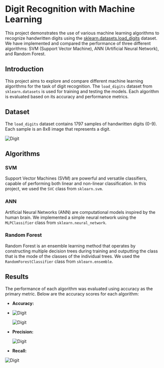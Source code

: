 # Digit Recognition with Machine Learning

This project demonstrates the use of various machine learning algorithms to recognize handwritten digits using the [sklearn.datasets.load_digits](https://scikit-learn.org/stable/modules/generated/sklearn.datasets.load_digits.html) dataset. We have implemented and compared the performance of three different algorithms: SVM (Support Vector Machine), ANN (Artificial Neural Network), and Random Forest.


## Introduction
This project aims to explore and compare different machine learning algorithms for the task of digit recognition. The `load_digits` dataset from `sklearn.datasets` is used for training and testing the models. Each algorithm is evaluated based on its accuracy and performance metrics.

## Dataset
The `load_digits` dataset contains 1797 samples of handwritten digits (0-9). Each sample is an 8x8 image that represents a digit.

![Digit](https://github.com/MohammadMardi/DigitRecognizer/blob/main/sklearn-datasets-load_digits-1_01.png)


## Algorithms
### SVM
Support Vector Machines (SVM) are powerful and versatile classifiers, capable of performing both linear and non-linear classification. In this project, we used the `SVC` class from `sklearn.svm`.

### ANN
Artificial Neural Networks (ANN) are computational models inspired by the human brain. We implemented a simple neural network using the `MLPClassifier` class from `sklearn.neural_network`.

### Random Forest
Random Forest is an ensemble learning method that operates by constructing multiple decision trees during training and outputting the class that is the mode of the classes of the individual trees. We used the `RandomForestClassifier` class from `sklearn.ensemble`.

## Results
The performance of each algorithm was evaluated using accuracy as the primary metric. Below are the accuracy scores for each algorithm:
- **Accuracy:**
- 
  ![Digit](https://github.com/MohammadMardi/DigitsDetection/blob/main/Train%20Accuracy.png)

  ![Digit](https://github.com/MohammadMardi/DigitsDetection/blob/main/Test%20Accuracy.png)


- **Precision:**
  
  ![Digit](https://github.com/MohammadMardi/DigitsDetection/blob/main/Precision.png)

- **Recall:**

  
![Digit](https://github.com/MohammadMardi/DigitsDetection/blob/main/Recall.png)
